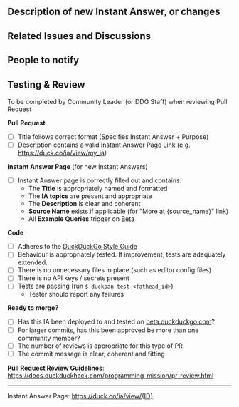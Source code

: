 <!-- Use the appropriate format for your Pull Request title above ^^^^^:

If this is a bug fix:
{IA Name}: {Description of change}

If this is a New Instant Answer:
New {IA Name} Goodie

If this is something else:
{Tests/Docs/Other}: {Short Description}

-->


## Description of new Instant Answer, or changes
<!-- What does this new Instant Answer do? What changes does this PR introduce? -->


## Related Issues and Discussions
<!-- Link related issues here to automatically close them when PR is merged -->
<!-- E.g. "Fixes #1234" -->


## People to notify
<!-- Please @mention any relevant people/organizations here: -->


## Testing & Review
To be completed by Community Leader (or DDG Staff) when reviewing Pull Request

**Pull Request**
- [ ] Title follows correct format (Specifies Instant Answer + Purpose)
- [ ] Description contains a valid Instant Answer Page Link (e.g. https://duck.co/ia/view/my_ia)

**Instant Answer Page** (for new Instant Answers)
- [ ] Instant Answer page is correctly filled out and contains:
    - The **Title** is appropriately named and formatted
    - The **IA topics** are present and appropriate
    - The **Description** is clear and coherent
    - **Source Name** exists if applicable (for "More at {source_name}" link)
    - All **Example Queries** trigger on [Beta](https://beta.duckduckgo.com/)

**Code**
- [ ] Adheres to the [DuckDuckGo Style Guide](https://docs.duckduckhack.com/resources/code-style-guide.html)
- [ ] Behaviour is appropriately tested. If improvement, tests are adequately extended.
- [ ] There is no unnecessary files in place (such as editor config files)
- [ ] There is no API keys / secrets present
- [ ] Tests are passing (run `$ duckpan test <fathead_id>`)
    - Tester should report any failures

**Ready to merge?**

- [ ] Has this IA been deployed to and tested on [beta.duckduckgo.com](https://beta.duckduckgo.com/)?
- [ ] For larger commits, has this been approved be more than one community member?
- [ ] The number of reviews is appropriate for this type of PR
- [ ] The commit message is clear, coherent and fitting

**Pull Request Review Guidelines**: https://docs.duckduckhack.com/programming-mission/pr-review.html

<!-- DO NOT REMOVE -->
---

<!-- The Instant Answer ID can be found by clicking the `?` icon beside the Instant Answer result on DuckDuckGo.com -->
Instant Answer Page: https://duck.co/ia/view/{ID}
<!-- FILL THIS IN:                           ^^^^ -->
